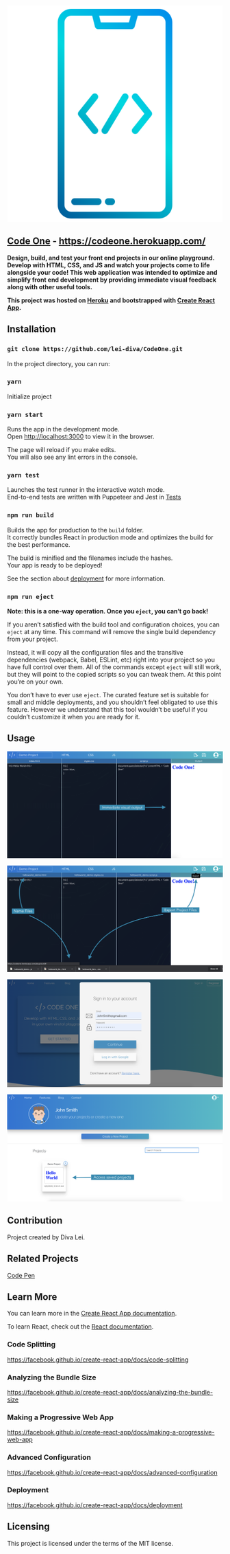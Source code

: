![Code One](./src/images/app.png)

## [Code One](https://codeone.herokuapp.com/) - https://codeone.herokuapp.com/

**Design, build, and test your front end projects in our online playground.
Develop with HTML, CSS, and JS and watch your projects come to life alongside your code!
This web application was intended to optimize and simplify front end development by providing immediate visual feedback along with other useful tools.**


**This project was hosted on [Heroku](https://www.heroku.com/) and bootstrapped with [Create React App](https://github.com/facebook/create-react-app).**

## Installation

### `git clone https://github.com/lei-diva/CodeOne.git`

In the project directory, you can run:

### `yarn`
Initialize project

### `yarn start`

Runs the app in the development mode.<br />
Open [http://localhost:3000](http://localhost:3000) to view it in the browser.

The page will reload if you make edits.<br />
You will also see any lint errors in the console.

### `yarn test`

Launches the test runner in the interactive watch mode.<br />
End-to-end tests are written with Puppeteer and Jest in [Tests](./tests)

### `npm run build`

Builds the app for production to the `build` folder.<br />
It correctly bundles React in production mode and optimizes the build for the best performance.

The build is minified and the filenames include the hashes.<br />
Your app is ready to be deployed!

See the section about [deployment](https://facebook.github.io/create-react-app/docs/deployment) for more information.

### `npm run eject`

**Note: this is a one-way operation. Once you `eject`, you can’t go back!**

If you aren’t satisfied with the build tool and configuration choices, you can `eject` at any time. This command will remove the single build dependency from your project.

Instead, it will copy all the configuration files and the transitive dependencies (webpack, Babel, ESLint, etc) right into your project so you have full control over them. All of the commands except `eject` will still work, but they will point to the copied scripts so you can tweak them. At this point you’re on your own.

You don’t have to ever use `eject`. The curated feature set is suitable for small and middle deployments, and you shouldn’t feel obligated to use this feature. However we understand that this tool wouldn’t be useful if you couldn’t customize it when you are ready for it.

## Usage
![Code Alongside a Live Browser](./src/images/firstslide.png)

![Export Files](./src/images/secondslide.png)

![Login to account](./src/images/login-ss.png)

![Access saved Projects](./src/images/profile-ss.png)



## Contribution
Project created by Diva Lei.

## Related Projects

[Code Pen](https://codepen.io/pen/)


## Learn More

You can learn more in the [Create React App documentation](https://facebook.github.io/create-react-app/docs/getting-started).

To learn React, check out the [React documentation](https://reactjs.org/).

### Code Splitting

https://facebook.github.io/create-react-app/docs/code-splitting

### Analyzing the Bundle Size

https://facebook.github.io/create-react-app/docs/analyzing-the-bundle-size

### Making a Progressive Web App

https://facebook.github.io/create-react-app/docs/making-a-progressive-web-app

### Advanced Configuration

https://facebook.github.io/create-react-app/docs/advanced-configuration

### Deployment

https://facebook.github.io/create-react-app/docs/deployment


## Licensing
This project is licensed under the terms of the MIT license.
